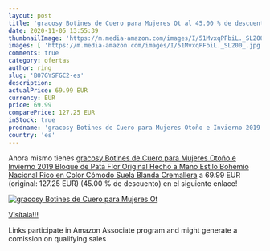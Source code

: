 ```yaml
---
layout: post
title: 'gracosy Botines de Cuero para Mujeres Ot al 45.00 % de descuento'
date: 2020-11-05 13:55:39
thumbnailImage: 'https://m.media-amazon.com/images/I/51MvxqPFbiL._SL200_.jpg'
images: [ 'https://m.media-amazon.com/images/I/51MvxqPFbiL._SL200_.jpg' ]
comments: true
category: ofertas
author: ring
slug: 'B07GYSFGC2-es'
description:
actualPrice: 69.99 EUR
currency: EUR
price: 69.99
comparePrice: 127.25 EUR
inStock: true
prodname: 'gracosy Botines de Cuero para Mujeres Otoño e Invierno 2019 Bloque de Pata Flor Original Hecho a Mano Estilo Bohemio Nacional Rico en Color Cómodo Suela Blanda Cremallera'
country: 'es'
---
```


Ahora mismo tienes [gracosy Botines de Cuero para Mujeres Otoño e Invierno 2019 Bloque de Pata Flor Original Hecho a Mano Estilo Bohemio Nacional Rico en Color Cómodo Suela Blanda Cremallera](https://www.amazon.es/dp/B07GYSFGC2/?tag=tolees-21) a 69.99 EUR (original: 127.25 EUR) (45.00 %  de descuento) en el siguiente enlace!

[![gracosy Botines de Cuero para Mujeres Ot](https://m.media-amazon.com/images/I/51MvxqPFbiL._SL200_.jpg)](https://www.amazon.es/dp/B07GYSFGC2/?tag=tolees-21)

[Visítala!!!](https://www.amazon.es/dp/B07GYSFGC2/?tag=tolees-21)

Links participate in Amazon Associate program and might generate a comission on qualifying sales
